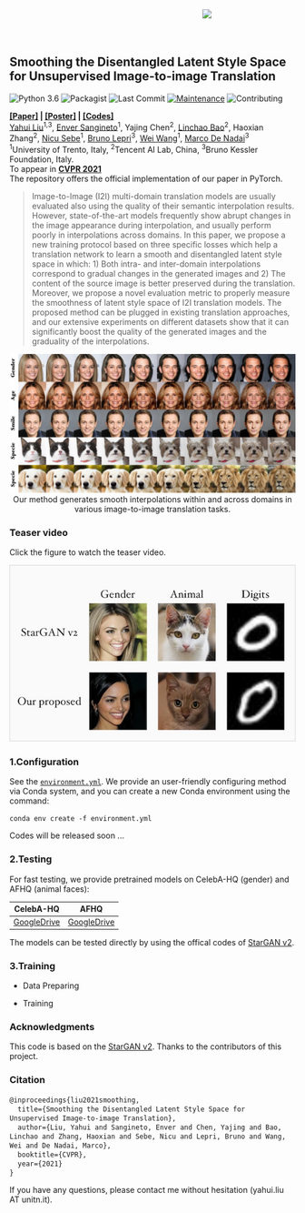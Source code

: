 <img src='figures/afhq.gif' align="right" width=164>
<br><br><br>

## Smoothing the Disentangled Latent Style Space for Unsupervised Image-to-image Translation

![Python 3.6](https://img.shields.io/badge/python-3.6.7-green.svg)
![Packagist](https://img.shields.io/badge/Pytorch-1.4.0-red.svg)
![Last Commit](https://img.shields.io/github/last-commit/yhlleo/SmoothingLatentSpace)
[![Maintenance](https://img.shields.io/badge/Maintained%3F-yes-blue.svg)]((https://github.com/yhlleo/SmoothingLatentSpace/graphs/commit-activity))
![Contributing](https://img.shields.io/badge/contributions-welcome-brightgreen.svg?style=flat)

**[[Paper]](./) | [[Poster]](./) | [[Codes]](https://github.com/yhlleo/SmoothingLatentSpace)** <br> 
[Yahui Liu](https://yhlleo.github.io/)<sup>1,3</sup>, 
[Enver Sangineto](https://scholar.google.com/citations?user=eJZlvlAAAAAJ&hl=it)<sup>1</sup>, 
Yajing Chen<sup>2</sup>, 
[Linchao Bao](https://scholar.google.com/citations?user=xQZMbkUAAAAJ&hl=en)<sup>2</sup>, 
Haoxian Zhang<sup>2</sup>, 
[Nicu Sebe](https://scholar.google.com/citations?user=stFCYOAAAAAJ&hl=en)<sup>1</sup>, 
[Bruno Lepri](https://scholar.google.com/citations?hl=en&user=JfcopG0AAAAJ)<sup>3</sup>,
[Wei Wang](https://scholar.google.com/citations?hl=en&user=k4SdlbcAAAAJ)<sup>1</sup>,
[Marco De Nadai](https://scholar.google.com/citations?user=_4-U61wAAAAJ&hl=en)<sup>3</sup> <br>
<sup>1</sup>University of Trento, Italy, <sup>2</sup>Tencent AI Lab, China, <sup>3</sup>Bruno Kessler Foundation, Italy. <br>
To appear in **[CVPR 2021](http://cvpr2021.thecvf.com/)**  <br>
The repository offers the official implementation of our paper in PyTorch.

> Image-to-Image (I2I) multi-domain translation models are usually evaluated also using the quality of their semantic interpolation results. However, state-of-the-art models frequently show abrupt changes in the image appearance during interpolation, and usually perform poorly in interpolations across domains. In this paper, we propose a new training protocol based on three specific losses which help a translation network to learn a smooth and disentangled latent style space in which: 1) Both intra- and inter-domain interpolations correspond to gradual changes in the generated images and 2) The content of the source image is better preserved during the translation. Moreover, we propose a novel evaluation metric to properly measure the smoothness of latent style space  of I2I translation models. The proposed method can be plugged in existing translation approaches, and our extensive experiments on different datasets show that it can significantly boost the quality of the generated images and the graduality of the interpolations. 

<p align="center">
<img src="figures/teaser.jpg" width="800px"/>
<br>
Our method generates smooth interpolations within and across domains in various image-to-image translation tasks.
</p>

### Teaser video
Click the figure to watch the teaser video. <br/>

[![IMAGE ALT TEXT HERE](figures/video.jpg)](https://youtu.be/Mop3EVGm8no)

### 1.Configuration

See the [`environment.yml`](./environment.yml). We provide an user-friendly configuring method via Conda system, and you can create a new Conda environment using the command:

```
conda env create -f environment.yml
```

Codes will be released soon ...

### 2.Testing

For fast testing, we provide pretrained models on CelebA-HQ (gender) and AFHQ (animal faces):

|CelebA-HQ|AFHQ|
|:----:|:----:|
|[GoogleDrive](https://drive.google.com/file/d/1rWksiZQAu3k0S0ttnM_lke4-Ow6EeqkH/view?usp=sharing)|[GoogleDrive](https://drive.google.com/file/d/1HRT0qdWtpf13TL0nFQedlFPpV8GA5i_-/view?usp=sharing)|

The models can be tested directly by using the offical codes of [StarGAN v2](https://github.com/clovaai/stargan-v2).

### 3.Training

 - Data Preparing

 - Training


### Acknowledgments 

This code is based on the [StarGAN v2](https://github.com/clovaai/stargan-v2). Thanks to the contributors of this project.

### Citation

```
@inproceedings{liu2021smoothing,
  title={Smoothing the Disentangled Latent Style Space for Unsupervised Image-to-image Translation},
  author={Liu, Yahui and Sangineto, Enver and Chen, Yajing and Bao, Linchao and Zhang, Haoxian and Sebe, Nicu and Lepri, Bruno and Wang, Wei and De Nadai, Marco},
  booktitle={CVPR},
  year={2021}
}
```

If you have any questions, please contact me without hesitation (yahui.liu AT unitn.it).
